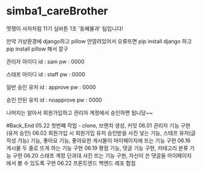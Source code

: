 # simba1_careBrother
멋쟁이 사자처럼 11기 심바톤 1조 '동혜물과' 팀입니다!

만약 가상환경에 django하고 pillow 안깔려있어서 오류뜨면 pip install django 하고 pip install pillow 해서 깔구

관리자 아이디
id : sam
pw : 0000

스태프 아이디
id : staff
pw : 0000

일반 승인 유저
id : approve
pw : 0000

승인 안된 유저
id : noapprove
pw : 0000

나머지는 알아서 회원가입하고 관리자 계정에서 승인하면 됩니당~~

#Back_End
05.22 첫번째 작업 - clone, 브랜치 생성, 커밋
06.01 관리자 기능 구현(유저 승인)
06.02 회원가입 시 회원가입 유저 승인받을 사진 넣는 기능, 스태프 유저(글 작성 가능) 기능, 좋아요 기능, 좋아요한 게시물이 마이페이지에 뜨는 기능 구현
06.16 게시물 두 줄로 뜨게 하는 기능 구현
06.19 평점 기능, 댓글 기능 구현, 카테고리 분류 기능 구현
06.20 스태프 계정 단과대 사진 뜨는 기능 구현, 자신이 쓴 댓글들 마이페이지에서 볼 수 있도록 구현
06.22 프론트엔드 백엔드 레포 합침
